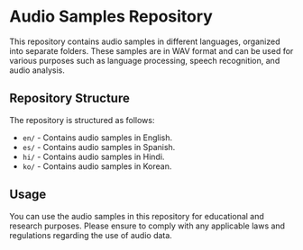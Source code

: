 # Audio Samples Repository

This repository contains audio samples in different languages, organized into separate folders. These samples are in WAV format and can be used for various purposes such as language processing, speech recognition, and audio analysis.

## Repository Structure

The repository is structured as follows:

- `en/` - Contains audio samples in English.
- `es/` - Contains audio samples in Spanish.
- `hi/` - Contains audio samples in Hindi.
- `ko/` - Contains audio samples in Korean.

## Usage

You can use the audio samples in this repository for educational and research purposes. Please ensure to comply with any applicable laws and regulations regarding the use of audio data.